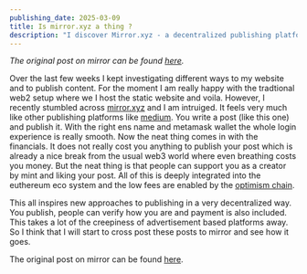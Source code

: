 ```yaml
---
publishing_date: 2025-03-09
title: Is mirror.xyz a thing ?
description: "I discover Mirror.xyz - a decentralized publishing platform combining Medium-like writing with Ethereum monetization. ENS domains and crypto wallets enable seamless creator support."
---
```


_The original post on mirror can be found [here](https://mirror.xyz/fretchen.eth/2rSj34fa8cyhADVEI0p_fVO25d-hCQ6AqC38QGBsik4?referrerAddress=0x073f26F0C3FC100e7b075C3DC3cDE0A777497D20)._

Over the last few weeks I kept investigating different ways to my website and to publish content. For the moment I am really happy with the tradtional web2 setup where we I host the static website and voila. However, I recently stumbled across [mirror.xyz](https://mirror.xyz/) and I am intruiged. It feels very much like other publishing platforms like [medium](https://medium.com/). You write a post (like this one) and publish it. With the right ens name and metamask wallet the whole login experience is really smooth. Now the neat thing comes in with the financials. It does not really cost you anything to publish your post which is already a nice break from the usual web3 world where even breathing costs you money. But the neat thing is that people can support you as a creator by mint and liking your post. All of this is deeply integrated into the euthereum eco system and the low fees are enabled by the [optimism chain](https://www.optimism.io/).

This all inspires new approaches to publishing in a very decentralized way. You publish, people can verify how you are and payment is also included. This takes a lot of the creepiness of advertisement based platforms away. So I think that I will start to cross post these posts to mirror and see how it goes.

The original post on mirror can be found [here](https://mirror.xyz/fretchen.eth/2rSj34fa8cyhADVEI0p_fVO25d-hCQ6AqC38QGBsik4?referrerAddress=0x073f26F0C3FC100e7b075C3DC3cDE0A777497D20).
